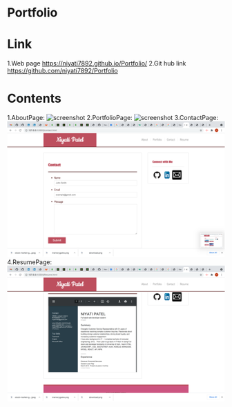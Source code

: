 # Portfolio

# Link
1.Web page https://niyati7892.github.io/Portfolio/
2.Git hub link https://github.com/niyati7892/Portfolio

# Contents
1.AboutPage:
![screenshot]()
2.PortfolioPage:
![screenshot]()
3.ContactPage:
![screenshot](https://github.com/niyati7892/Portfolio/blob/main/assets/Screen%20Shot%202021-04-09%20at%2012.05.19%20PM.png)
4.ResumePage:
![screenshot](https://github.com/niyati7892/Portfolio/blob/main/assets/Screen%20Shot%202021-04-09%20at%2012.05.28%20PM.png)

